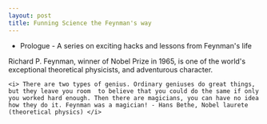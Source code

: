 ```yaml
---
layout: post
title: Funning Science the Feynman's way
---
```


- Prologue - A series on exciting hacks and lessons from Feynman's life

Richard P. Feynman, winner of Nobel Prize in 1965, is one of the world's exceptional theoretical physicists, and 
adventurous character. 

`
<i> There are two types of genius. Ordinary geniuses do great things, but they leave you room 
to believe that you could do the same if only you worked hard enough. Then there are magicians,
you can have no idea how they do it. Feynman was a magician! - Hans Bethe, Nobel laurete (theoretical physics) </i>
`


